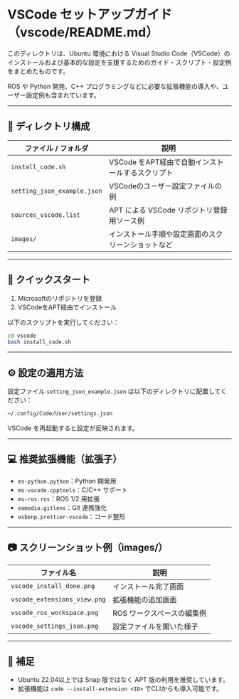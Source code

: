 # VSCode セットアップガイド（vscode/README.md）

このディレクトリは、Ubuntu 環境における Visual Studio Code（VSCode）のインストールおよび基本的な設定を支援するためのガイド・スクリプト・設定例をまとめたものです。

ROS や Python 開発、C++ プログラミングなどに必要な拡張機能の導入や、ユーザー設定例も含まれています。

---

## 📁 ディレクトリ構成

| ファイル / フォルダ | 説明 |
|----------------------|------|
| `install_code.sh` | VSCode をAPT経由で自動インストールするスクリプト |
| `setting_json_example.json` | VSCodeのユーザー設定ファイルの例 |
| `sources_vscode.list` | APT による VSCode リポジトリ登録用ソース例 |
| `images/` | インストール手順や設定画面のスクリーンショットなど |

---

## 🚀 クイックスタート

1. Microsoftのリポジトリを登録
2. VSCodeをAPT経由でインストール

以下のスクリプトを実行してください：

```bash
cd vscode
bash install_code.sh
```

---

## ⚙️ 設定の適用方法

設定ファイル `setting_json_example.json` は以下のディレクトリに配置してください：

```bash
~/.config/Code/User/settings.json
```

VSCode を再起動すると設定が反映されます。

---

## 💻 推奨拡張機能（拡張子）

- `ms-python.python`：Python 開発用
- `ms-vscode.cpptools`：C/C++ サポート
- `ms-ros.ros`：ROS 1/2 用拡張
- `eamodio.gitlens`：Git 連携強化
- `esbenp.prettier-vscode`：コード整形

---

## 📷 スクリーンショット例（images/）

| ファイル名 | 説明 |
|------------|------|
| `vscode_install_done.png` | インストール完了画面 |
| `vscode_extensions_view.png` | 拡張機能の追加画面 |
| `vscode_ros_workspace.png` | ROS ワークスペースの編集例 |
| `vscode_settings_json.png` | 設定ファイルを開いた様子 |

---

## 📎 補足

- Ubuntu 22.04以上では Snap 版ではなく APT 版の利用を推奨しています。
- 拡張機能は `code --install-extension <ID>` でCLIからも導入可能です。
